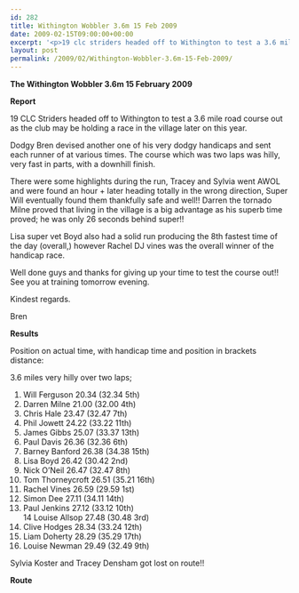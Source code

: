 ```yaml
---
id: 282
title: Withington Wobbler 3.6m 15 Feb 2009
date: 2009-02-15T09:00:00+00:00
excerpt: '<p>19 clc striders headed off to Withington to test a 3.6 mile road course out as the club may be holding a race in the village later on this year Brendan Ward, Club Chairman Withington Wobbler 3.6m 15 February 2009 Photos Report Results</p>'
layout: post
permalink: /2009/02/Withington-Wobbler-3.6m-15-Feb-2009/
---
```

**The Withington Wobbler 3.6m 15 February 2009**

**<a name="Report"></a><a name="Report"></a>Report**

19 CLC Striders headed off to Withington to test a 3.6 mile road course out as the club may be holding a race in the village later on this year.

Dodgy Bren devised another one of his very dodgy handicaps and sent each runner of at various times. The course which was two laps was hilly, very fast in parts, with a downhill finish.

There were some highlights during the run, Tracey and Sylvia went AWOL and were found an hour + later heading totally in the wrong direction, Super Will eventually found them thankfully safe and well!! Darren the tornado Milne proved that living in the village is a big advantage as his superb time proved; he was only 26 seconds behind super!! 

Lisa super vet Boyd also had a solid run producing the 8th fastest time of the day (overall,) however Rachel DJ vines was the overall winner of the handicap race.

Well done guys and thanks for giving up your time to test the course out!! See you at training tomorrow evening.

Kindest regards.

Bren

<a name="Report"></a>**<a name="Results"></a>Results**

Position on actual time, with handicap time and position in brackets distance:

3.6 miles very hilly over two laps;  
1. Will Ferguson 20.34 (32.34 5th)  
2. Darren Milne 21.00 (32.00 4th)  
3. Chris Hale 23.47 (32.47 7th)  
4. Phil Jowett 24.22 (33.22 11th)  
5. James Gibbs 25.07 (33.37 13th)  
6. Paul Davis 26.36 (32.36 6th)  
7. Barney Banford 26.38 (34.38 15th)  
8. Lisa Boyd 26.42 (30.42 2nd)  
9. Nick O&#8217;Neil 26.47 (32.47 8th)  
10. Tom Thorneycroft 26.51 (35.21 16th)  
11. Rachel Vines 26.59 (29.59 1st)  
12. Simon Dee 27.11 (34.11 14th)  
13. Paul Jenkins 27.12 (33.12 10th)  
14 Louise Allsop 27.48 (30.48 3rd)  
15. Clive Hodges 28.34 (33.24 12th)  
16. Liam Doherty 28.29 (35.29 17th)  
17. Louise Newman 29.49 (32.49 9th)

Sylvia Koster and Tracey Densham got lost on route!!

**Route**
